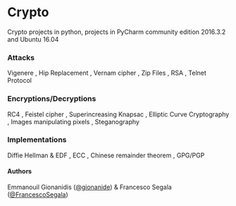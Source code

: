 # Crypto
Crypto projects in python, projects in  PyCharm community edition
 2016.3.2 and Ubuntu 16.04
 
### Attacks
   Vigenere ,
   Hip Replacement  ,
   Vernam cipher  ,
   Zip Files ,
   RSA ,
   Telnet Protocol 
   
### Encryptions/Decryptions
   RC4  ,
   Feistel cipher ,
   Superincreasing Knapsac ,
   Elliptic Curve Cryptography ,
   Images manipulating pixels ,
   Steganography
   
### Implementations
   Diffie Hellman & EDF , 
   ECC ,
   Chinese remainder theorem ,
   GPG/PGP
   
   
#### Authors

Emmanouil Gionanidis ([@gionanide](https://github.com/gionanide))  &  Francesco Segala ([@FrancescoSegala](https://github.com/FrancescoSegala))
   
 
